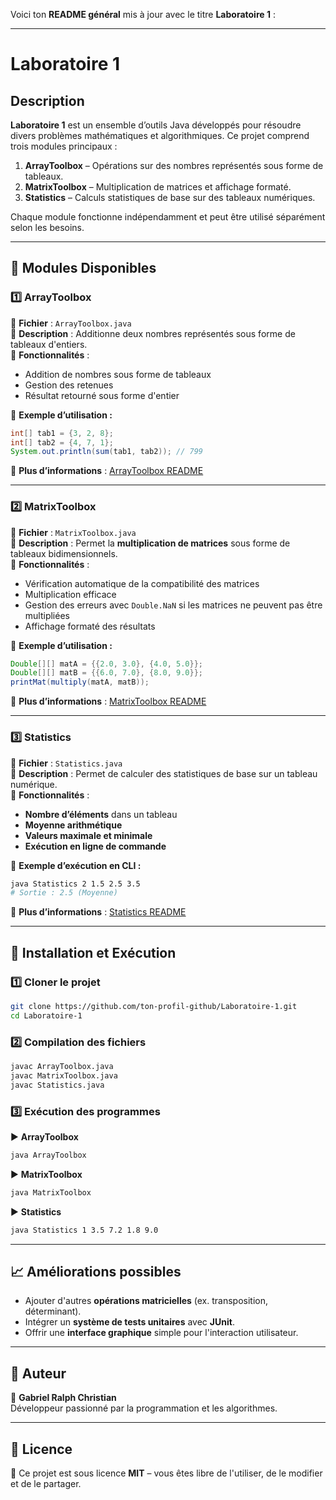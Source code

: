 Voici ton **README général** mis à jour avec le titre **Laboratoire 1** :

---

# Laboratoire 1

## Description

**Laboratoire 1** est un ensemble d’outils Java développés pour résoudre divers problèmes mathématiques et algorithmiques. Ce projet comprend trois modules principaux :

1. **ArrayToolbox** – Opérations sur des nombres représentés sous forme de tableaux.
2. **MatrixToolbox** – Multiplication de matrices et affichage formaté.
3. **Statistics** – Calculs statistiques de base sur des tableaux numériques.

Chaque module fonctionne indépendamment et peut être utilisé séparément selon les besoins.

---

## 📌 Modules Disponibles

### 1️⃣ ArrayToolbox

📂 **Fichier** : `ArrayToolbox.java`  
📜 **Description** : Additionne deux nombres représentés sous forme de tableaux d'entiers.  
🎯 **Fonctionnalités** :
- Addition de nombres sous forme de tableaux
- Gestion des retenues
- Résultat retourné sous forme d'entier

📌 **Exemple d’utilisation :**
```java
int[] tab1 = {3, 2, 8};
int[] tab2 = {4, 7, 1};
System.out.println(sum(tab1, tab2)); // 799
```

🔗 **Plus d’informations** : [ArrayToolbox README](ArrayToolbox.md)

---

### 2️⃣ MatrixToolbox

📂 **Fichier** : `MatrixToolbox.java`  
📜 **Description** : Permet la **multiplication de matrices** sous forme de tableaux bidimensionnels.  
🎯 **Fonctionnalités** :
- Vérification automatique de la compatibilité des matrices
- Multiplication efficace
- Gestion des erreurs avec `Double.NaN` si les matrices ne peuvent pas être multipliées
- Affichage formaté des résultats

📌 **Exemple d’utilisation :**
```java
Double[][] matA = {{2.0, 3.0}, {4.0, 5.0}};
Double[][] matB = {{6.0, 7.0}, {8.0, 9.0}};
printMat(multiply(matA, matB));
```

🔗 **Plus d’informations** : [MatrixToolbox README](MatrixToolbox.md)

---

### 3️⃣ Statistics

📂 **Fichier** : `Statistics.java`  
📜 **Description** : Permet de calculer des statistiques de base sur un tableau numérique.  
🎯 **Fonctionnalités** :
- **Nombre d’éléments** dans un tableau
- **Moyenne arithmétique**
- **Valeurs maximale et minimale**
- **Exécution en ligne de commande**

📌 **Exemple d’exécution en CLI :**
```sh
java Statistics 2 1.5 2.5 3.5
# Sortie : 2.5 (Moyenne)
```

🔗 **Plus d’informations** : [Statistics README](Statistics.md)

---

## 🚀 Installation et Exécution

### 1️⃣ Cloner le projet
```sh
git clone https://github.com/ton-profil-github/Laboratoire-1.git
cd Laboratoire-1
```

### 2️⃣ Compilation des fichiers
```sh
javac ArrayToolbox.java
javac MatrixToolbox.java
javac Statistics.java
```

### 3️⃣ Exécution des programmes

▶ **ArrayToolbox**
```sh
java ArrayToolbox
```

▶ **MatrixToolbox**
```sh
java MatrixToolbox
```

▶ **Statistics**
```sh
java Statistics 1 3.5 7.2 1.8 9.0
```

---

## 📈 Améliorations possibles

- Ajouter d'autres **opérations matricielles** (ex. transposition, déterminant).
- Intégrer un **système de tests unitaires** avec **JUnit**.
- Offrir une **interface graphique** simple pour l'interaction utilisateur.

---

## 📝 Auteur

📝 **Gabriel Ralph Christian**  
Développeur passionné par la programmation et les algorithmes.

---

## 📜 Licence

📜 Ce projet est sous licence **MIT** – vous êtes libre de l'utiliser, de le modifier et de le partager.
